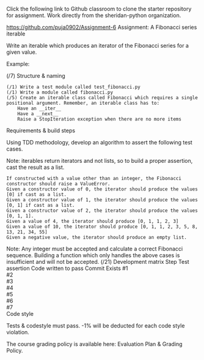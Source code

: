 Click the following link to Github classroom to clone the starter repository for assignment. Work directly from the sheridan-python organization.

https://github.com/puja0902/Assignment-6
Assignment: A Fibonacci series iterable

Write an iterable which produces an iterator of the Fibonacci series for a given value.

Example:

(/7) Structure & naming

    (/1) Write a test module called test_fibonacci.py
    (/1) Write a module called fibonacci.py
    (/5) Create an iterable class called Fibonacci which requires a single positional argument. Remember, an iterable class has to:
        Have an __iter__
        Have a __next__
        Raise a StopIteration exception when there are no more items

Requirements & build steps

Using TDD methodology, develop an algorithm to assert the following test cases.

Note: iterables return iterators and not lists, so to build a proper assertion, cast the result as a list.

    If constructed with a value other than an integer, the Fibonacci constructor should raise a ValueError.
    Given a constructor value of 0, the iterator should produce the values [0] if cast as a list.
    Given a constructor value of 1, the iterator should produce the values [0, 1] if cast as a list.
    Given a constructor value of 2, the iterator should produce the values [0, 1, 1].
    Given a value of 4, the iterator should produce [0, 1, 1, 2, 3]
    Given a value of 10, the iterator should produce [0, 1, 1, 2, 3, 5, 8, 13, 21, 34, 55]
    Given a negative value, the iterator should produce an empty list.

Note: Any integer must be accepted and calculate a correct Fibonacci sequence. Building a function which only handles the above cases is insufficient and will not be accepted.
(/21) Development matrix
Step 	Test assertion 	Code written to pass 	Commit Exists
#1 			
#2 			
#3 			
#4 			
#5 			
#6 			
#7 			
Code style

Tests & codestyle must pass. -1% will be deducted for each code style violation.

The course grading policy is available here: Evaluation Plan & Grading Policy.